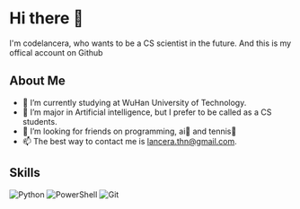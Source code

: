# Hi there 👋
I'm codelancera, who wants to be a CS scientist in the future. And this is my offical account on Github

## About Me

- 🔭 I’m currently studying at WuHan University of Technology.
- 🌱 I’m major in Artificial intelligence, but I prefer to be called as a CS students.
- 👯 I’m looking for friends on programming, ai🤖 and tennis🎾
- 📫 The best way to contact me is lancera.thn@gmail.com.

## Skills

![Python](https://img.shields.io/badge/-Python-3776AB?style=flat&logo=python&logoColor=white)
![PowerShell](https://img.shields.io/badge/-PowerShell-5391FE?style=flat&logo=powershell&logoColor=white)
![Git](https://img.shields.io/badge/-Git-F05032?style=flat&logo=git&logoColor=white)


<!---
codelancera-offical/codelancera-offical is a ✨ special ✨ repository because its `README.md` (this file) appears on your GitHub profile.
You can click the Preview link to take a look at your changes.
--->
